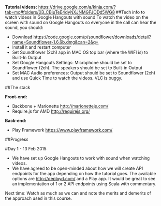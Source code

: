 **Tutorial videos:** 
https://drive.google.com/a/kinja.com/?tab=mo#folders/0B_CBiuTeE4dyNXJNMGFJODd5WG8
##Tech info to watch videos in Google Hangouts with sound
To watch the video on the screen with sound on Google Hangouts so everyone in the call can hear the sound, you should:
- Download https://code.google.com/p/soundflower/downloads/detail?name=Soundflower-1.6.6b.dmg&can=2&q=
- Install it and restart computer
- Set Soundflower (2ch) app in MAC OS top bar (where the WIFI is) to Built-In Output
- Set Google Hangouts Settings: Microphone should be set to Soundflower (2ch). The speakers should be set to Built-in Output
- Set MAC Audio preferences: Output should be set to Soundflower (2ch) and use Quick Time to watch the videos. VLC is buggy.

##The stack

**Front-end:**
- Backbone + Marionette http://marionettejs.com/
- Require.js for AMD http://requirejs.org/

**Back-end:**
- Play Framework https://www.playframework.com/

##Progress

#Day 1 - 13 Feb 2015
- We have set up Google Hangouts to work with sound when watching videos.
- We have agreed to be open-minded about how we will create API endpoints for the app depending on how the tutorial goes. The available options are http://deployd.com/ and a Play app. It would be great to see an implementation of 1 or 2 API endpoints using Scala with commentary.

Next time: Watch as much as we can and note the merits and demerits of the approach used in this course. 

